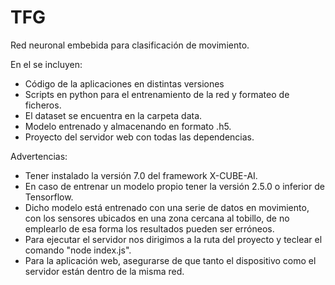 # TFG
 Red neuronal embebida para clasificación de movimiento.

En el se incluyen:
- Código de la aplicaciones en distintas versiones
- Scripts en python para el entrenamiento de la red y formateo de ficheros.
- El dataset se encuentra en la carpeta data.
- Modelo entrenado y almacenando en formato .h5.
- Proyecto del servidor web con todas las dependencias.

Advertencias:
- Tener instalado la versión 7.0 del framework X-CUBE-AI.
- En caso de entrenar un modelo propio tener la versión 2.5.0 o inferior de Tensorflow.
- Dicho modelo está entrenado con una serie de datos en movimiento, con los sensores ubicados en una zona cercana al tobillo, de no emplearlo de esa forma los resultados pueden ser erróneos.
- Para ejecutar el servidor nos dirigimos a la ruta del proyecto y teclear el comando "node index.js".
- Para la aplicación web, asegurarse de que tanto el dispositivo como el servidor están dentro de la misma red.
